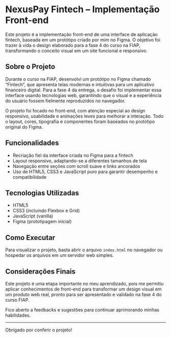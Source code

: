 # NexusPay Fintech – Implementação Front-end

Este projeto é a implementação front-end de uma interface de aplicação fintech, baseada em um protótipo criado por mim no Figma. O objetivo foi trazer à vida o design elaborado para a fase 4 do curso na FIAP, transformando o conceito visual em um site funcional e responsivo.

## Sobre o Projeto

Durante o curso na FIAP, desenvolvi um protótipo no Figma chamado “Fintech”, que apresenta telas modernas e intuitivas para um aplicativo financeiro digital. Para a fase 4 da entrega, o desafio foi implementar essa interface usando tecnologias web, garantindo que o visual e a experiência do usuário fossem fielmente reproduzidos no navegador.

O projeto foi focado no front-end, com atenção especial ao design responsivo, usabilidade e animações leves para melhorar a interação. Todo o layout, cores, tipografia e componentes foram baseados no protótipo original do Figma.

## Funcionalidades

- Recriação fiel da interface criada no Figma para a fintech
- Layout responsivo, adaptando-se a diferentes tamanhos de tela
- Navegação entre seções com scroll suave e links ancorados
- Uso de HTML5, CSS3 e JavaScript puro para garantir desempenho e compatibilidade

## Tecnologias Utilizadas

- HTML5
- CSS3 (incluindo Flexbox e Grid)
- JavaScript (vanilla)
- Figma (prototipagem inicial)

## Como Executar

Para visualizar o projeto, basta abrir o arquivo `index.html` no navegador ou hospedar os arquivos em um servidor web simples.

## Considerações Finais

Este projeto é uma etapa importante no meu aprendizado, pois me permitiu aplicar conhecimentos de front-end para transformar um design visual em um produto web real, pronto para ser apresentado e validado na fase 4 do curso FIAP.

Fico aberto a feedbacks e sugestões para continuar aprimorando minhas habilidades.

---

Obrigado por conferir o projeto!

